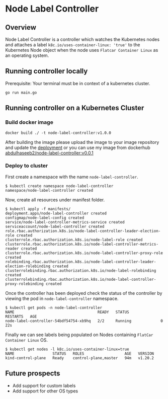 # Node Label Controller

## Overview

Node Label Controller is a controller which watches the Kubernetes nodes and attaches a label `k8c.io/uses-container-linux: 'true'` to the Kubernetes Node object when the node uses `Flatcar Container Linux` as an operating system.

## Running controller locally

Prerequisite: Your terminal must be in context of a kubernetes cluster.

```terminal
go run main.go
```

## Running controller on a Kubernetes Cluster

### Build docker image

```terminal
docker build ./ -t node-label-controller:v1.0.0
```

After building the image please upload the image to your image repository and update the [deployment](https://github.com/abdulhaseeb2/node-label-controller/blob/master/manifests/deployment.yaml#L25) or you can use my image from dockerhub [abdulhaseeb2/node-label-controller:v0.0.1](https://hub.docker.com/repository/docker/abdulhaseeb2/node-label-controller/general)

### Deploy to cluster

First create a namespace with the name `node-label-controller`.

```terminal
$ kubectl create namespace node-label-controller
namespace/node-label-controller created
```

Now, create all resources under manifest folder.

```terminal
$ kubectl apply -f manifests/
deployment.apps/node-label-controller created
configmap/node-label-config created
service/node-label-controller-metrics-service created
serviceaccount/node-label-controller created
role.rbac.authorization.k8s.io/node-label-controller-leader-election-role created
clusterrole.rbac.authorization.k8s.io/node-label-role created
clusterrole.rbac.authorization.k8s.io/node-label-controller-metrics-reader created
clusterrole.rbac.authorization.k8s.io/node-label-controller-proxy-role created
rolebinding.rbac.authorization.k8s.io/node-label-controller-leader-election-rolebinding created
clusterrolebinding.rbac.authorization.k8s.io/node-label-rolebinding created
clusterrolebinding.rbac.authorization.k8s.io/node-label-controller-proxy-rolebinding created
```

Once the controller has been deployed check the status of the controller by viewing the pod in `node-label-controller` namespace.

```terminal
$ kubectl get pods -n node-label-controller
NAME                                     READY   STATUS              RESTARTS   AGE
node-label-controller-54bdf54754-xb9hq   2/2     Running             0          22s
```

Finally we can see labels being populated on Nodes containing `FlatCar Container Linux` OS.

```terminal
$ kubectl get nodes -l k8c.io/uses-container-linux=true
NAME                 STATUS   ROLES                  AGE   VERSION
kind-control-plane   Ready    control-plane,master   94m   v1.20.2
```

## Future prospects

- Add support for custom labels
- Add support for other OS types
